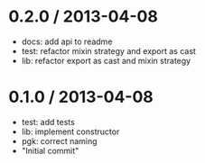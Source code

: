 
0.2.0 / 2013-04-08 
==================

  * docs: add api to readme
  * test: refactor mixin strategy and export as cast
  * lib: refactor export as cast and mixin strategy

0.1.0 / 2013-04-08 
==================

  * test: add tests
  * lib: implement constructor
  * pgk: correct naming
  * "Initial commit"
